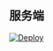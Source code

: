 

## 服务端

[![Deploy](https://www.herokucdn.com/deploy/button.png)](https://dashboard.heroku.com/new?template=https://github.com/leonsodey/XrayHeroKu) 



